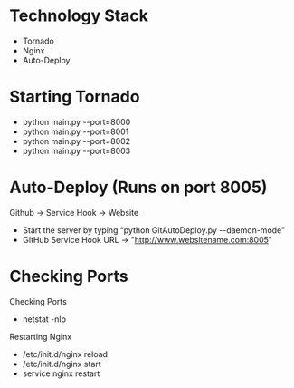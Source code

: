 Technology Stack
=====

- Tornado
- Nginx
- Auto-Deploy

Starting Tornado
=====

- python main.py --port=8000
- python main.py --port=8001
- python main.py --port=8002
- python main.py --port=8003

Auto-Deploy (Runs on port 8005)
=====

Github -> Service Hook -> Website

- Start the server by typing “python GitAutoDeploy.py --daemon-mode”
- GitHub Service Hook URL -> "http://www.websitename.com:8005"

Checking Ports
=====

Checking Ports
- netstat -nlp

Restarting Nginx
- /etc/init.d/nginx reload
- /etc/init.d/nginx start
- service nginx restart
